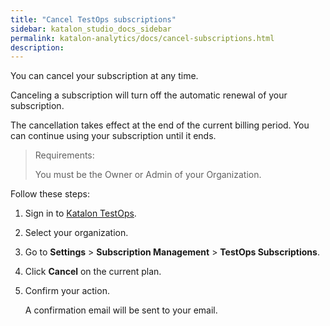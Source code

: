 ```yaml
---
title: "Cancel TestOps subscriptions"
sidebar: katalon_studio_docs_sidebar
permalink: katalon-analytics/docs/cancel-subscriptions.html 
description: 
---
```


You can cancel your subscription at any time.

Canceling a subscription will turn off the automatic renewal of your subscription.

The cancellation takes effect at the end of the current billing period. You can continue using your subscription until it ends. 

> Requirements:
>
> You must be the Owner or Admin of your Organization.

Follow these steps:
1. Sign in to [Katalon TestOps](https://testops.katalon.io/).
2. Select your organization.
3. Go to **Settings** > **Subscription Management** > **TestOps Subscriptions**.

4. Click **Cancel** on the current plan.
5. Confirm your action.

    A confirmation email will be sent to your email.
